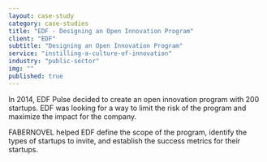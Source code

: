 ```yaml
---
layout: case-study
category: case-studies
title: "EDF - Designing an Open Innovation Program"
client: "EDF"
subtitle: "Designing an Open Innovation Program"
service: "instilling-a-culture-of-innovation"
industry: "public-sector"
img: ""
published: true
---
```


In 2014, EDF Pulse decided to create an open innovation program with 200 startups. EDF was looking for a way to limit the risk of the program and maximize the impact for the company. 

FABERNOVEL helped EDF define the scope of the program, identify the types of startups to invite, and establish the success metrics for their startups. 